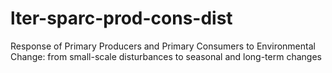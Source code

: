 # lter-sparc-prod-cons-dist
Response of Primary Producers and Primary Consumers to Environmental Change: from small-scale disturbances to seasonal and long-term changes

